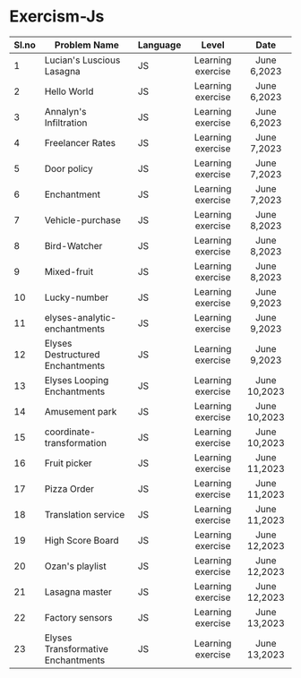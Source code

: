 ﻿# Exercism-Js


Sl.no| Problem Name                        | Language    | Level                 |  Date            |
 --- | ----------------------------------- | ----------- | :----------------:    |  :-----------:   |
  1  | Lucian's Luscious Lasagna           | JS          | Learning exercise     |   June 6,2023    |
  2  | Hello World                         | JS          | Learning exercise     |   June 6,2023    |
  3  | Annalyn's Infiltration              | JS          | Learning exercise     |   June 6,2023    |
  4  | Freelancer Rates                    | JS          | Learning exercise     |   June 7,2023    |
  5  | Door policy                         | JS          | Learning exercise     |   June 7,2023    |
  6  | Enchantment                         | JS          | Learning exercise     |   June 7,2023    |
  7  | Vehicle-purchase                    | JS          | Learning exercise     |   June 8,2023    |
  8  | Bird-Watcher                        | JS          | Learning exercise     |   June 8,2023    |
  9  | Mixed-fruit                         | JS          | Learning exercise     |   June 8,2023    |
 10  | Lucky-number                        | JS          | Learning exercise     |   June 9,2023    |
 11  | elyses-analytic-enchantments        | JS          | Learning exercise     |   June 9,2023    |
 12  | Elyses Destructured Enchantments    | JS          | Learning exercise     |   June 9,2023    |
 13  | Elyses Looping      Enchantments    | JS          | Learning exercise     |   June 10,2023   |
 14  | Amusement park                      | JS          | Learning exercise     |   June 10,2023   |
 15  | coordinate-transformation           | JS          | Learning exercise     |   June 10,2023   |
 16  | Fruit picker                        | JS          | Learning exercise     |   June 11,2023   |
 17  | Pizza Order                         | JS          | Learning exercise     |   June 11,2023   |
 18  | Translation service                 | JS          | Learning exercise     |   June 11,2023   |
 19  | High Score Board                    | JS          | Learning exercise     |   June 12,2023   |
 20  | Ozan's playlist                     | JS          | Learning exercise     |   June 12,2023   |
 21  | Lasagna master                      | JS          | Learning exercise     |   June 12,2023   |
 22  | Factory sensors                     | JS          | Learning exercise     |   June 13,2023   |
 23  | Elyses Transformative Enchantments  | JS          | Learning exercise     |   June 13,2023   |








